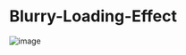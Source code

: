 # Blurry-Loading-Effect

![image](https://github.com/code-with-sai/Blurry-Loading/blob/main/image.jpg)